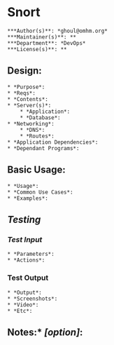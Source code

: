 # **Snort**
	***Author(s)**: *ghoul@omhm.org*
	***Maintainer(s)**: **
	***Department**: *DevOps*
	***License(s)**: **

## **Design**:
	* *Purpose*:
	* *Reqs*: 
	* *Contents*:
	* *Server(s)*:
		* *Application*:
		* *Database*:
	* *Networking*:
		* *DNS*: 
		* *Routes*: 
	* *Application Dependencies*:
	* *Dependant Programs*:

## **Basic Usage**:
	* *Usage*:
	* *Common Use Cases*:
	* *Examples*:

## *Testing*
### *Test Input*
	* *Parameters*:
	* *Actions*:

### Test Output
	* *Output*:
	* *Screenshots*:
	* *Video*:
	* *Etc*:

## Notes:* *[option]*: 